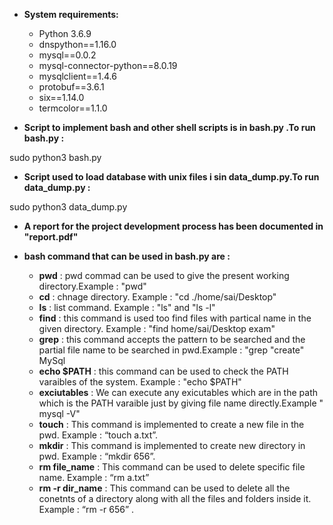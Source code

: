 *  **System requirements:**
        
    * Python 3.6.9
    * dnspython==1.16.0
    * mysql==0.0.2
    * mysql-connector-python==8.0.19
    * mysqlclient==1.4.6
    * protobuf==3.6.1
    * six==1.14.0
    * termcolor==1.1.0




*  **Script to implement bash and other shell scripts is in bash.py .To run bash.py :**

sudo python3 bash.py

*  **Script used to load database with unix files i sin data_dump.py.To run data_dump.py :**

sudo python3 data_dump.py


*  **A report for the project development process has been documented in "report.pdf"**


*  **bash command that can be used in bash.py are :**
	
    *  **pwd** : pwd commad can be used to give the present working directory.Example : "pwd"
    *  **cd** :  chnage directory. Example : "cd ./home/sai/Desktop"
    *  **ls** : list command. Example : "ls" and "ls -l"
    *  **find** : this command is used too find files with partical name in the given directory. Example : "find home/sai/Desktop exam"
    *  **grep** :   this command accepts the pattern to be searched and the partial file name to be searched in pwd.Example : "grep "create" MySql
    *  **echo $PATH** :  this command can be used to check the PATH varaibles of the system. Example : "echo $PATH"
    *  **exciutables** :  We can execute any exicutables which are in the path which is the PATH varaible just by giving file name directly.Example " mysql -V" 
    *  **touch** : This command is implemented to create a new file in the pwd. Example : “touch a.txt”. 
    *  **mkdir** : This command is implemented to create new directory in pwd. Example : “mkdir 656”. 
    *  **rm file_name** :  This command can be used to delete specific file name. Example : “rm a.txt”
    *  **rm -r dir_name** :  This command can be used to delete all the conetnts of a directory along with all the files and folders inside it. Example : “rm -r 656” .


